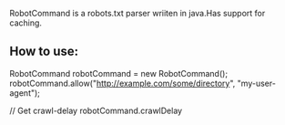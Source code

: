 RobotCommand is a robots.txt parser wriiten in java.Has support for caching.

How to use:
------------

RobotCommand robotCommand = new RobotCommand();
robotCommand.allow("http://example.com/some/directory", "my-user-agent");

// Get crawl-delay
robotCommand.crawlDelay
